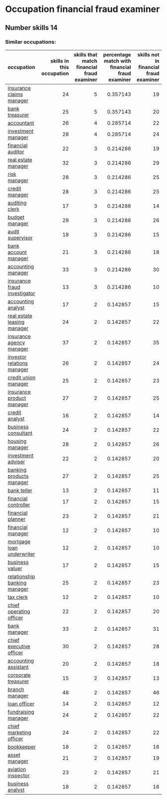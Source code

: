 # Occupation financial fraud examiner
## Number skills 14
### Similar occupations:
| occupation                                                      |   skills in this occupation |   skills that match financial fraud examiner |   percentage match with financial fraud examiner |   skills not in financial fraud examiner |
|:----------------------------------------------------------------|----------------------------:|---------------------------------------------:|-------------------------------------------------:|-----------------------------------------:|
| [insurance claims manager](insurance_claims_manager.md)         |                          24 |                                            5 |                                         0.357143 |                                       19 |
| [bank treasurer](bank_treasurer.md)                             |                          25 |                                            5 |                                         0.357143 |                                       20 |
| [accountant](accountant.md)                                     |                          26 |                                            4 |                                         0.285714 |                                       22 |
| [investment manager](investment_manager.md)                     |                          28 |                                            4 |                                         0.285714 |                                       24 |
| [financial auditor](financial_auditor.md)                       |                          22 |                                            3 |                                         0.214286 |                                       19 |
| [real estate manager](real_estate_manager.md)                   |                          32 |                                            3 |                                         0.214286 |                                       29 |
| [risk manager](risk_manager.md)                                 |                          28 |                                            3 |                                         0.214286 |                                       25 |
| [credit manager](credit_manager.md)                             |                          28 |                                            3 |                                         0.214286 |                                       25 |
| [auditing clerk](auditing_clerk.md)                             |                          17 |                                            3 |                                         0.214286 |                                       14 |
| [budget manager](budget_manager.md)                             |                          29 |                                            3 |                                         0.214286 |                                       26 |
| [audit supervisor](audit_supervisor.md)                         |                          18 |                                            3 |                                         0.214286 |                                       15 |
| [bank account manager](bank_account_manager.md)                 |                          21 |                                            3 |                                         0.214286 |                                       18 |
| [accounting manager](accounting_manager.md)                     |                          33 |                                            3 |                                         0.214286 |                                       30 |
| [insurance fraud investigator](insurance_fraud_investigator.md) |                          13 |                                            3 |                                         0.214286 |                                       10 |
| [accounting analyst](accounting_analyst.md)                     |                          17 |                                            2 |                                         0.142857 |                                       15 |
| [real estate leasing manager](real_estate_leasing_manager.md)   |                          24 |                                            2 |                                         0.142857 |                                       22 |
| [insurance agency manager](insurance_agency_manager.md)         |                          37 |                                            2 |                                         0.142857 |                                       35 |
| [investor relations manager](investor_relations_manager.md)     |                          26 |                                            2 |                                         0.142857 |                                       24 |
| [credit union manager](credit_union_manager.md)                 |                          25 |                                            2 |                                         0.142857 |                                       23 |
| [insurance product manager](insurance_product_manager.md)       |                          27 |                                            2 |                                         0.142857 |                                       25 |
| [credit analyst](credit_analyst.md)                             |                          16 |                                            2 |                                         0.142857 |                                       14 |
| [business consultant](business_consultant.md)                   |                          24 |                                            2 |                                         0.142857 |                                       22 |
| [housing manager](housing_manager.md)                           |                          28 |                                            2 |                                         0.142857 |                                       26 |
| [investment adviser](investment_adviser.md)                     |                          22 |                                            2 |                                         0.142857 |                                       20 |
| [banking products manager](banking_products_manager.md)         |                          27 |                                            2 |                                         0.142857 |                                       25 |
| [bank teller](bank_teller.md)                                   |                          13 |                                            2 |                                         0.142857 |                                       11 |
| [financial controller](financial_controller.md)                 |                          17 |                                            2 |                                         0.142857 |                                       15 |
| [financial planner](financial_planner.md)                       |                          23 |                                            2 |                                         0.142857 |                                       21 |
| [financial manager](financial_manager.md)                       |                          12 |                                            2 |                                         0.142857 |                                       10 |
| [mortgage loan underwriter](mortgage_loan_underwriter.md)       |                          12 |                                            2 |                                         0.142857 |                                       10 |
| [business valuer](business_valuer.md)                           |                          17 |                                            2 |                                         0.142857 |                                       15 |
| [relationship banking manager](relationship_banking_manager.md) |                          25 |                                            2 |                                         0.142857 |                                       23 |
| [tax clerk](tax_clerk.md)                                       |                          12 |                                            2 |                                         0.142857 |                                       10 |
| [chief operating officer](chief_operating_officer.md)           |                          22 |                                            2 |                                         0.142857 |                                       20 |
| [bank manager](bank_manager.md)                                 |                          33 |                                            2 |                                         0.142857 |                                       31 |
| [chief executive officer](chief_executive_officer.md)           |                          30 |                                            2 |                                         0.142857 |                                       28 |
| [accounting assistant](accounting_assistant.md)                 |                          20 |                                            2 |                                         0.142857 |                                       18 |
| [corporate treasurer](corporate_treasurer.md)                   |                          15 |                                            2 |                                         0.142857 |                                       13 |
| [branch manager](branch_manager.md)                             |                          48 |                                            2 |                                         0.142857 |                                       46 |
| [loan officer](loan_officer.md)                                 |                          14 |                                            2 |                                         0.142857 |                                       12 |
| [fundraising manager](fundraising_manager.md)                   |                          24 |                                            2 |                                         0.142857 |                                       22 |
| [chief marketing officer](chief_marketing_officer.md)           |                          24 |                                            2 |                                         0.142857 |                                       22 |
| [bookkeeper](bookkeeper.md)                                     |                          18 |                                            2 |                                         0.142857 |                                       16 |
| [asset manager](asset_manager.md)                               |                          21 |                                            2 |                                         0.142857 |                                       19 |
| [aviation inspector](aviation_inspector.md)                     |                          23 |                                            2 |                                         0.142857 |                                       21 |
| [business analyst](business_analyst.md)                         |                          18 |                                            2 |                                         0.142857 |                                       16 |
